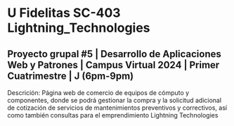 # U Fidelitas SC-403 Lightning_Technologies

Proyecto grupal #5 | Desarrollo de Aplicaciones Web y Patrones | Campus Virtual 2024 | Primer Cuatrimestre | J (6pm-9pm)
--------------------------------------------------------------------
Descrición: Página web de comercio de equipos de cómputo y componentes, donde se podrá gestionar la compra y la solicitud adicional de cotización de servicios de mantenimientos preventivos y correctivos, así como también consultas para el emprendimiento Lightning Technologies
